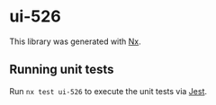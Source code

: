 # ui-526

This library was generated with [Nx](https://nx.dev).

## Running unit tests

Run `nx test ui-526` to execute the unit tests via [Jest](https://jestjs.io).
